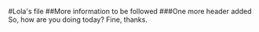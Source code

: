 #Lola's file
##More information to be followed
###One more header added
So, how are you doing today?
Fine, thanks.
